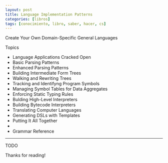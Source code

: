 ```yaml
---
layout: post
title: Language Implementation Patterns
categories: [libros]
tags: [conocimiento, libro, saber, hacer, cs]
---
```


<!--Resumen-->

Create Your Own Domain-Specific General Languages

Topics 

- Language Applications Cracked Open
- Basic Parsing Patterns
- Enhanced Parsing Patterns
- Building Intermediate Form Trees
- Walking and Rewriting Trees
- Tracking and Identifyng Program Symbols
- Managing Symbol Tables for Data Aggregates
- Enforcing Static Typing Rules
- Bulding High-Level Interpreters
- Building Bytecode Interpreters
- Translating Computer Languages
- Generating DSLs with Templates
- Putting It All Together
- 
- Grammar Reference

---

<!--more-->
TODO
  
Thanks for reading!